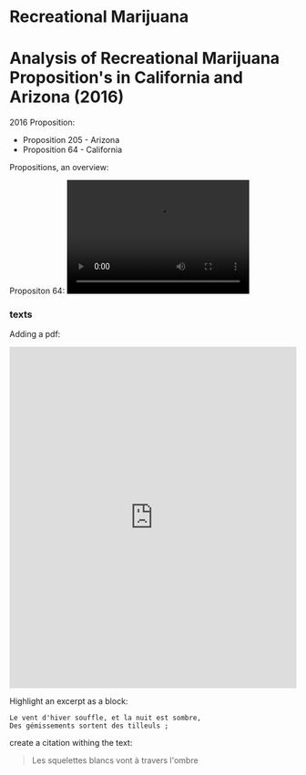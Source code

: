 # Recreational Marijuana

# Analysis of Recreational Marijuana Proposition's in California and Arizona (2016) 

2016 Proposition:
* Proposition 205 - Arizona 
* Proposition 64 - California 


Propositions, an overview:

Propositon 64:
<video src="video.mp4" width="320" height="200" controls preload></https://www.youtube.com/embed/vXNweS-p6OM?ecve">

### texts

Adding a pdf:

<iframe class="scribd_iframe_embed" src="https://www.scribd.com/embeds/341852935/content?start_page=1&view_mode=scroll&access_key=key-QBYckJevb4n2sVehoVJU&show_recommendations=true" data-auto-height="false" data-aspect-ratio="0.7068965517241379" scrolling="no" id="doc_93562" width="100%" height="600" frameborder="0"></iframe>

Highlight an excerpt as a block:
```
Le vent d'hiver souffle, et la nuit est sombre, 
Des gémissements sortent des tilleuls ; 
```
create a citation withing the text:

> Les squelettes blancs vont à travers l'ombre

